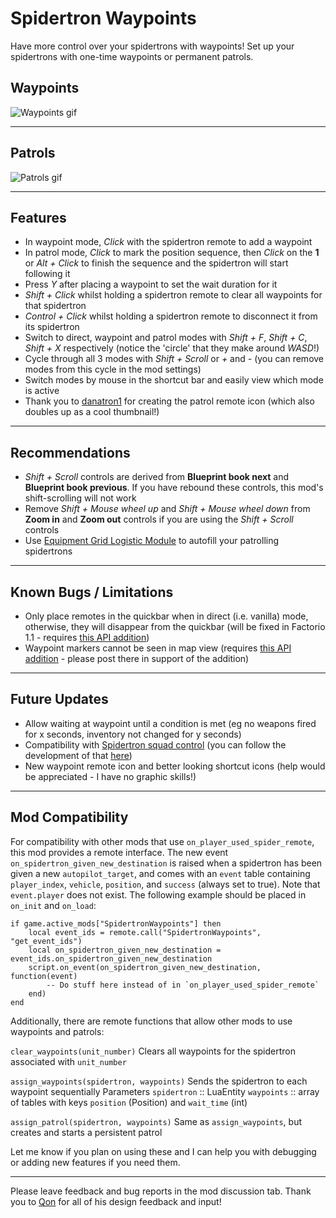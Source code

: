 Spidertron Waypoints
==================

Have more control over your spidertrons with waypoints! Set up your spidertrons with one-time waypoints or permanent patrols.

Waypoints
-----
![Waypoints gif](https://i.imgur.com/lSvtJP8.gif)

-----
Patrols
-----
![Patrols gif](https://i.imgur.com/leZ8QTK.gif)

-----
Features
-----

- In waypoint mode, *Click* with the spidertron remote to add a waypoint
- In patrol mode, *Click* to mark the position sequence, then *Click* on the **1** or *Alt + Click* to finish the sequence and the spidertron will start following it
- Press *Y* after placing a waypoint to set the wait duration for it
- *Shift + Click* whilst holding a spidertron remote to clear all waypoints for that spidertron
- *Control + Click* whilst holding a spidertron remote to disconnect it from its spidertron
- Switch to direct, waypoint and patrol modes with *Shift + F*, *Shift + C*, *Shift + X* respectively (notice the 'circle' that they make around *WASD*!)
- Cycle through all 3 modes with *Shift + Scroll* or *+* and *-* (you can remove modes from this cycle in the mod settings)
- Switch modes by mouse in the shortcut bar and easily view which mode is active
- Thank you to [danatron1](https://www.reddit.com/r/factorio/comments/iitlvi/i_made_a_mod_that_allows_you_to_set_waypoints/g3dzt1h) for creating the patrol remote icon (which also doubles up as a cool thumbnail!)

-----
Recommendations
-----

- *Shift + Scroll* controls are derived from **Blueprint book next** and **Blueprint book previous**. If you have rebound these controls, this mod's shift-scrolling will not work
- Remove *Shift + Mouse wheel up* and *Shift + Mouse wheel down* from **Zoom in** and **Zoom out** controls if you are using the *Shift + Scroll* controls
- Use [Equipment Grid Logistic Module](https://mods.factorio.com/mod/EquipmentGridLogisticModule) to autofill your patrolling spidertrons

-----
Known Bugs / Limitations
-----

- Only place remotes in the quickbar when in direct (i.e. vanilla) mode, otherwise, they will disappear from the quickbar (will be fixed in Factorio 1.1 - requires [this API addition](https://forums.factorio.com/viewtopic.php?f=28&t=88867))
- Waypoint markers cannot be seen in map view (requires [this API addition](https://forums.factorio.com/viewtopic.php?f=28&t=76539&p=510027) - please post there in support of the addition)

-----
Future Updates
-----

- Allow waiting at waypoint until a condition is met (eg no weapons fired for x seconds, inventory not changed for y seconds)
- Compatibility with [Spidertron squad control](https://mods.factorio.com/mod/Spider_Control) (you can follow the development of that [here](https://github.com/npc-strider/spidertron-squad-control/pull/2))
- New waypoint remote icon and better looking shortcut icons (help would be appreciated - I have no graphic skills!)

-----
Mod Compatibility
-----

For compatibility with other mods that use `on_player_used_spider_remote`, this mod provides a remote interface. The new event `on_spidertron_given_new_destination` is raised when a spidertron has been given a new `autopilot_target`, and comes with an `event` table containing `player_index`, `vehicle`, `position`, and `success` (always set to true). Note that `event.player` does not exist. The following example should be placed in `on_init` and `on_load`:

```
if game.active_mods["SpidertronWaypoints"] then
    local event_ids = remote.call("SpidertronWaypoints", "get_event_ids")
    local on_spidertron_given_new_destination = event_ids.on_spidertron_given_new_destination
    script.on_event(on_spidertron_given_new_destination, function(event)
        -- Do stuff here instead of in `on_player_used_spider_remote`
    end)
end
```

Additionally, there are remote functions that allow other mods to use waypoints and patrols:

`clear_waypoints(unit_number)`
Clears all waypoints for the spidertron associated with `unit_number`

`assign_waypoints(spidertron, waypoints)`
Sends the spidertron to each waypoint sequentially
Parameters
`spidertron` :: LuaEntity
`waypoints` :: array of tables with keys `position` (Position) and `wait_time` (int)

`assign_patrol(spidertron, waypoints)`
Same as `assign_waypoints`, but creates and starts a persistent patrol

Let me know if you plan on using these and I can help you with debugging or adding new features if you need them.

-----

Please leave feedback and bug reports in the mod discussion tab.
Thank you to [Qon](https://mods.factorio.com/user/Qon) for all of his design feedback and input!